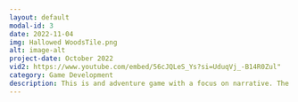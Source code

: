 ```yaml
---
layout: default
modal-id: 3
date: 2022-11-04
img: Hallowed WoodsTile.png
alt: image-alt
project-date: October 2022
vid2: https://www.youtube.com/embed/56cJQLeS_Ys?si=UduqVj_-B14R0Zul"
category: Game Development
description: This is and adventure game with a focus on narrative. The moment to moment gameplay focus on exploration, simple combat, and atmosphere. The world design took a metroidvania like inpiration with the player needing to return to areas after unlocking new abilites. These new abilities would give the player new and interesting movement and combat options. The focus on narrative gives the player an added incentive to keep playing.
---
```

